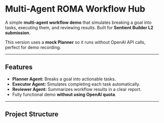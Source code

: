 # Multi-Agent ROMA Workflow Hub

A simple **multi-agent workflow demo** that simulates breaking a goal into tasks, executing them, and reviewing results. Built for **Sentient Builder L2 submission**.  

This version uses a **mock Planner** so it runs without OpenAI API calls, perfect for demo recording.

---

## Features

- **Planner Agent:** Breaks a goal into actionable tasks.
- **Executor Agent:** Simulates completing each task automatically.
- **Reviewer Agent:** Summarizes workflow results in a clear report.
- Fully functional demo **without using OpenAI quota**.

---

## Project Structure

